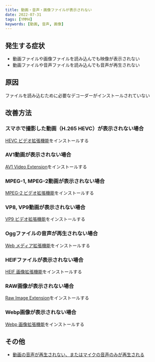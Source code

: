 ```yaml
---
title: 動画・音声・画像ファイルが表示されない
date: 2022-07-31
tags: [YMM4]
keywords: [動画, 音声, 画像]
---
```

## 発生する症状
- 動画ファイルや画像ファイルを読み込んでも映像が表示されない
- 動画ファイルや音声ファイルを読み込んでも音声が再生されない

## 原因
ファイルを読み込むために必要なデコーダーがインストールされていない

## 改善方法
### スマホで撮影した動画（H.265 HEVC）が表示されない場合
[HEVC ビデオ拡張機能](https://www.microsoft.com/ja-jp/p/hevc-video-extensions-from-device-manufacturer/9n4wgh0z6vhq)をインストールする

### AV1動画が表示されない場合
[AV1 Video Extension](https://www.microsoft.com/ja-jp/p/av1-video-extension-beta/9mvzqvxjbq9v)をインストールする

### MPEG-1, MPEG-2動画が表示されない場合
[MPEG-2 ビデオ拡張機能](https://www.microsoft.com/ja-jp/p/mpeg-2-%E3%83%93%E3%83%87%E3%82%AA%E6%8B%A1%E5%BC%B5%E6%A9%9F%E8%83%BD/9n95q1zzpmh4)をインストールする

### VP8, VP9動画が表示されない場合
[VP9 ビデオ拡張機能](https://www.microsoft.com/ja-jp/p/vp9-%E3%83%93%E3%83%87%E3%82%AA%E6%8B%A1%E5%BC%B5%E6%A9%9F%E8%83%BD/9n4d0msmp0pt)をインストールする

### Oggファイルの音声が再生されない場合
[Web メディア拡張機能](https://www.microsoft.com/ja-jp/p/web-%E3%83%A1%E3%83%87%E3%82%A3%E3%82%A2%E6%8B%A1%E5%BC%B5%E6%A9%9F%E8%83%BD/9n5tdp8vcmhs)をインストールする

### HEIFファイルが表示されない場合
[HEIF 画像拡張機能](https://www.microsoft.com/ja-jp/p/heif-%E7%94%BB%E5%83%8F%E6%8B%A1%E5%BC%B5%E6%A9%9F%E8%83%BD/9pmmsr1cgpwg)をインストールする

### RAW画像が表示されない場合
[Raw Image Extension](https://www.microsoft.com/ja-jp/p/raw-image-extension/9nctdw2w1bh8)をインストールする

### Webp画像が表示されない場合
[Webp 画像拡張機能](https://www.microsoft.com/ja-jp/p/webp-%E7%94%BB%E5%83%8F%E6%8B%A1%E5%BC%B5%E6%A9%9F%E8%83%BD/9pg2dk419drg)をインストールする

## その他
- [動画の音声が再生されない、またはマイクの音声のみが再生される](./video-no-sound-or-mic-only.md)